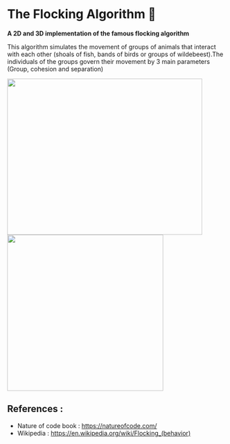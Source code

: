 
# The Flocking Algorithm 🌌

**A 2D and 3D implementation of the famous flocking algorithm** 

This algorithm simulates the movement of groups of animals that interact with each other (shoals of fish, bands of birds or groups of wildebeest).The individuals of the groups govern their movement by 3 main parameters (Group, cohesion and separation)

<img src="https://user-images.githubusercontent.com/69701088/158035601-3822fad7-995a-414a-b607-c3ca9ef46ca7.gif" width="450" height="360"/> <img src="https://user-images.githubusercontent.com/69701088/158039369-527e17e8-2484-4923-b39c-cda5a5b66fad.gif" width="360" height="360"/>

## References :
- Nature of code book : https://natureofcode.com/
- Wikipedia : https://en.wikipedia.org/wiki/Flocking_(behavior)
